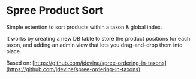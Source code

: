 Spree Product Sort
==================

Simple extention to sort products within a taxon & global index.

It works by creating a new DB table to store the product positions for each taxon, and adding an admin view that lets you drag-and-drop them into place.

Based on: [https://github.com/jdevine/spree-ordering-in-taxons](https://github.com/jdevine/spree-ordering-in-taxons)
